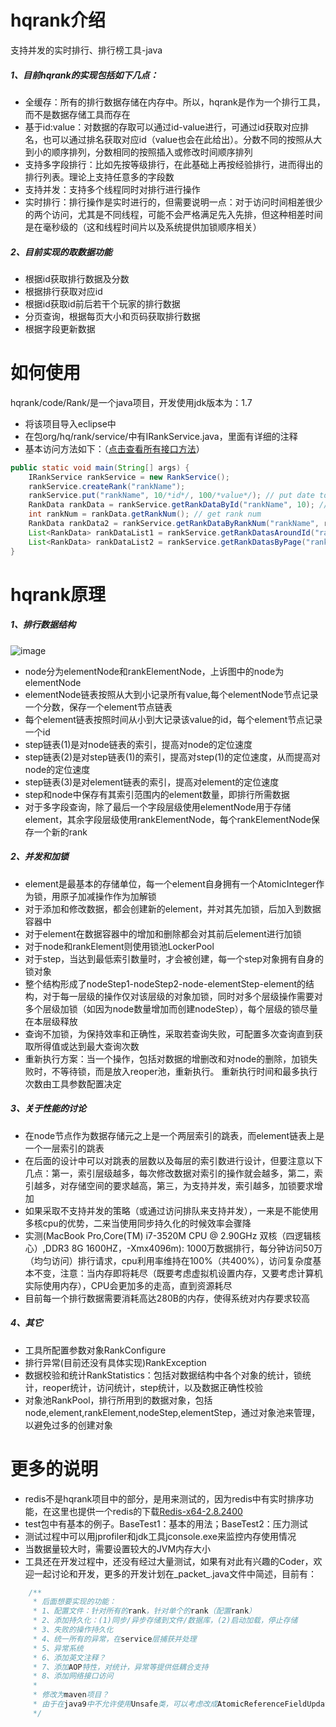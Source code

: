 
# hqrank介绍
支持并发的实时排行、排行榜工具-java

##### 1、目前hqrank的实现包括如下几点：  
* 全缓存：所有的排行数据存储在内存中。所以，hqrank是作为一个排行工具，而不是数据存储工具而存在
* 基于id:value：对数据的存取可以通过id-value进行，可通过id获取对应排名，也可以通过排名获取对应id（value也会在此给出）。分数不同的按照从大到小的顺序排列，分数相同的按照插入或修改时间顺序排列
* 支持多字段排行：比如先按等级排行，在此基础上再按经验排行，进而得出的排行列表。理论上支持任意多的字段数
* 支持并发：支持多个线程同时对排行进行操作
* 实时排行：排行操作是实时进行的，但需要说明一点：对于访问时间相差很少的两个访问，尤其是不同线程，可能不会严格满足先入先排，但这种相差时间是在毫秒级的（这和线程时间片以及系统提供加锁顺序相关）

##### 2、目前实现的取数据功能
* 根据id获取排行数据及分数
* 根据排行获取对应id
* 根据id获取id前后若干个玩家的排行数据
* 分页查询，根据每页大小和页码获取排行数据
* 根据字段更新数据

#  如何使用

hqrank/code/Rank/是一个java项目，开发使用jdk版本为：1.7  
* 将该项目导入eclipse中  
* 在包org/hq/rank/service/中有IRankService.java，里面有详细的注释  
* 基本访问方法如下：（[点击查看所有接口方法](https://github.com/xuerong/hqrank/blob/master/code/Rank/src/org/hq/rank/service/IRankService.java)）
```Java
public static void main(String[] args) {
	IRankService rankService = new RankService();
	rankService.createRank("rankName");
	rankService.put("rankName", 10/*id*/, 100/*value*/); // put date to rank
	RankData rankData = rankService.getRankDataById("rankName", 10); // get date by id
	int rankNum = rankData.getRankNum(); // get rank num
	RankData rankData2 = rankService.getRankDataByRankNum("rankName", rankNum); // get date by rankNum
	List<RankData> rankDataList1 = rankService.getRankDatasAroundId("rankName", testId, 3, 6); // get date by id,and ranks around this id
	List<RankData> rankDataList2 = rankService.getRankDatasByPage("rankName", 7/*page*/, 9/*pageSize*/); // get date by page
}
```
# hqrank原理
##### 1、排行数据结构
![image](https://github.com/xuerong/hqrank/blob/master/resource/hqrank-datastructure.jpg)
* node分为elementNode和rankElementNode，上诉图中的node为elementNode
* elementNode链表按照从大到小记录所有value,每个elementNode节点记录一个分数，保存一个element节点链表
* 每个element链表按照时间从小到大记录该value的id，每个element节点记录一个id
* step链表(1)是对node链表的索引，提高对node的定位速度
* step链表(2)是对step链表(1)的索引，提高对step(1)的定位速度，从而提高对node的定位速度
* step链表(3)是对element链表的索引，提高对element的定位速度
* step和node中保存有其索引范围内的element数量，即排行所需数据
* 对于多字段查询，除了最后一个字段层级使用elementNode用于存储element，其余字段层级使用rankElementNode，每个rankElementNode保存一个新的rank

##### 2、并发和加锁
* element是最基本的存储单位，每一个element自身拥有一个AtomicInteger作为锁，用原子加减操作作为加解锁
* 对于添加和修改数据，都会创建新的element，并对其先加锁，后加入到数据容器中
* 对于element在数据容器中的增加和删除都会对其前后element进行加锁
* 对于node和rankElement则使用锁池LockerPool
* 对于step，当达到最低索引数量时，才会被创建，每一个step对象拥有自身的锁对象
* 整个结构形成了nodeStep1-nodeStep2-node-elementStep-element的结构，对于每一层级的操作仅对该层级的对象加锁，同时对多个层级操作需要对多个层级加锁（如因为node数量增加而创建nodeStep），每个层级的锁尽量在本层级释放
* 查询不加锁，为保持效率和正确性，采取若查询失败，可配置多次查询直到获取所得值或达到最大查询次数
* 重新执行方案：当一个操作，包括对数据的增删改和对node的删除，加锁失败时，不等待锁，而是放入reoper池，重新执行。 重新执行时间和最多执行次数由工具参数配置决定  
 
##### 3、关于性能的讨论
* 在node节点作为数据存储元之上是一个两层索引的跳表，而element链表上是一个一层索引的跳表
* 在后面的设计中可以对跳表的层数以及每层的索引数进行设计，但要注意以下几点：第一，索引层级越多，每次修改数据对索引的操作就会越多，第二，索引越多，对存储空间的要求越高，第三，为支持并发，索引越多，加锁要求增加
* 如果采取不支持并发的策略（或通过访问排队来支持并发），一来是不能使用多核cpu的优势，二来当使用同步持久化的时候效率会骤降 
* 实测(MacBook Pro,Core(TM) i7-3520M CPU @ 2.90GHz 双核（四逻辑核心）,DDR3 8G 1600HZ，-Xmx4096m):
1000万数据排行，每分钟访问50万（均匀访问）排行请求，cpu利用率维持在100%（共400%），访问复杂度基本不变，注意：当内存即将耗尽（既要考虑虚拟机设置内存，又要考虑计算机实际使用内存），CPU会更加多的走高，直到资源耗尽
* 目前每一个排行数据需要消耗高达280B的内存，使得系统对内存要求较高

##### 4、其它
* 工具所配置参数对象RankConfigure
* 排行异常(目前还没有具体实现)RankException
* 数据校验和统计RankStatistics：包括对数据结构中各个对象的统计，锁统计，reoper统计，访问统计，step统计，以及数据正确性校验
* 对象池RankPool，排行所用到的数据对象，包括node,element,rankElement,nodeStep,elementStep，通过对象池来管理，以避免过多的创建对象   

# 更多的说明
* redis不是hqrank项目中的部分，是用来测试的，因为redis中有实时排序功能，在这里也提供一个redis的下载[Redis-x64-2.8.2400](http://pan.baidu.com/s/1o87v5s2)
* test包中有基本的例子。BaseTest1：基本的用法；BaseTest2：压力测试
* 测试过程中可以用jprofiler和jdk工具jconsole.exe来监控内存使用情况
* 当数据量较大时，需要设置较大的JVM内存大小
* 工具还在开发过程中，还没有经过大量测试，如果有对此有兴趣的Coder，欢迎一起讨论和开发，更多的开发计划在_packet_.java文件中简述，目前有：
```Java
	/**
	 * 后面想要实现的功能：
	 * 1、配置文件：针对所有的rank，针对单个的rank（配置rank）
	 * 2、添加持久化：(1)同步/异步存储到文件/数据库，(2)启动加载，停止存储
	 * 3、失败的操作持久化
	 * 4、统一所有的异常，在service层捕获并处理
	 * 5、异常系统
	 * 6、添加英文注释？
	 * 7、添加AOP特性，对统计，异常等提供低耦合支持
	 * 8、添加网络接口访问
	 * 
	 * 修改为maven项目？
	 * 由于在java9中不允许使用Unsafe类，可以考虑改成AtomicReferenceFieldUpdater
	 */
```
